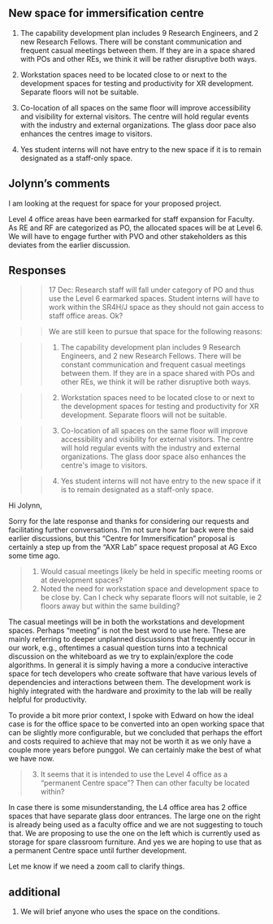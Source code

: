 ## New space for immersification centre

1. The capability development plan includes 9 Research Engineers, and 2 new Research Fellows. There will be constant communication and frequent casual meetings between them. If they are in a space shared with POs and other REs, we think it will be rather disruptive both ways.

2. Workstation spaces need to be located close to or next to the development spaces for testing and productivity for XR development. Separate floors will not be suitable.

3. Co-location of all spaces on the same floor will improve accessibility and visibility for external visitors. The centre will hold regular events with the industry and external organizations. The glass door pace also enhances the centres image to visitors.

4. Yes student interns will not have entry to the new space if it is to remain designated as a staff-only space.

## Jolynn’s comments

I am looking at the request for space for your proposed project.
 
Level 4 office areas have been earmarked for staff expansion for Faculty. As RE and RF are categorized as PO, the allocated spaces will be at Level 6. We will have to engage further with PVO and other stakeholders as this deviates from the earlier discussion.

## Responses

>> 17 Dec: Research staff will fall under category of PO and thus use the Level 6 earmarked spaces. Student interns will have to work within the SR4H/J space as they should not gain access to staff office areas. Ok?

>> We are still keen to pursue that space for the following reasons:

>> 1. The capability development plan includes 9 Research Engineers, and 2 new Research Fellows. There will be constant communication and frequent casual meetings between them. If they are in a space shared with POs and other REs, we think it will be rather disruptive both ways.

>> 2. Workstation spaces need to be located close to or next to the development spaces for testing and productivity for XR development. Separate floors will not be suitable.

>> 3. Co-location of all spaces on the same floor will improve accessibility and visibility for external visitors. The centre will hold regular events with the industry and external organizations. The glass door space also enhances the centre's image to visitors.

>> 4. Yes student interns will not have entry to the new space if it is to remain designated as a staff-only space.


Hi Jolynn,

Sorry for the late response and thanks for considering our requests and facilitating further conversations. I’m not sure how far back were the said earlier discussions, but this “Centre for Immersification” proposal is certainly a step up from the “AXR Lab” space request proposal at AG Exco some time ago.

> 1. Would casual meetings likely be held in specific meeting rooms or at development spaces?
> 2. Noted the need for workstation space and development space to be close by. Can I check why separate floors will not suitable, ie 2 floors away but within the same building?

The casual meetings will be in both the workstations and development spaces. Perhaps “meeting” is not the best word to use here. These are mainly referring to deeper unplanned discussions that frequently occur in our work, e.g., oftentimes a casual question turns into a technical discussion on the whiteboard as we try to explain/explore the code algorithms. In general it is simply having a more a conducive interactive space for tech developers who create software that have various levels of dependencies and interactions between them. The development work is highly integrated with the hardware and proximity to the lab will be really helpful for productivity.

To provide a bit more prior context, I spoke with Edward on how the ideal case is for the office space to be converted into an open working space that can be slightly more configurable, but we concluded that perhaps the effort and costs required to achieve that may not be worth it as we only have a couple more years before punggol. We can certainly make the best of what we have now.

> 3. It seems that it is intended to use the Level 4 office as a “permanent Centre space”? Then can other faculty be located within?

In case there is some misunderstanding, the L4 office area has 2 office spaces that have separate glass door entrances. The large one on the right is already being used as a faculty office and we are not suggesting to touch that. We are proposing to use the one on the left which is currently used as storage for spare classroom furniture. And yes we are hoping to use that as a permanent Centre space until further development. 

Let me know if we need a zoom call to clarify things.

## additional
1. We will brief anyone who uses the space on the conditions.



